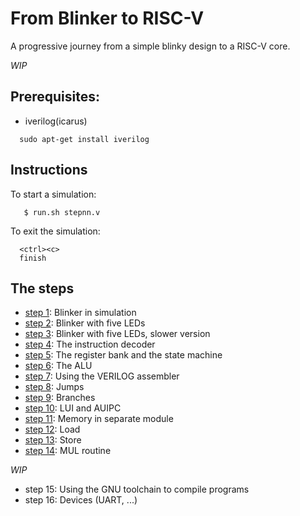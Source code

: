 # From Blinker to RISC-V

A progressive journey from a simple blinky design to a RISC-V core.

_WIP_

## Prerequisites:
- iverilog(icarus) 

```
  sudo apt-get install iverilog
```

## Instructions

To start a simulation:
```
   $ run.sh stepnn.v
```

To exit the simulation:
```
  <ctrl><c>
  finish
```

## The steps

- [step 1](step1.v): Blinker in simulation
- [step 2](step2.v): Blinker with five LEDs
- [step 3](step3.v): Blinker with five LEDs, slower version
- [step 4](step4.v): The instruction decoder
- [step 5](step5.v): The register bank and the state machine
- [step 6](step6.v): The ALU
- [step 7](step7.v): Using the VERILOG assembler
- [step 8](step8.v): Jumps
- [step 9](step9.v): Branches
- [step 10](step10.v): LUI and AUIPC
- [step 11](step11.v): Memory in separate module
- [step 12](step12.v): Load
- [step 13](step13.v): Store
- [step 14](step14.v): MUL routine

_WIP_

- step 15: Using the GNU toolchain to compile programs
- step 16: Devices (UART, ...)
